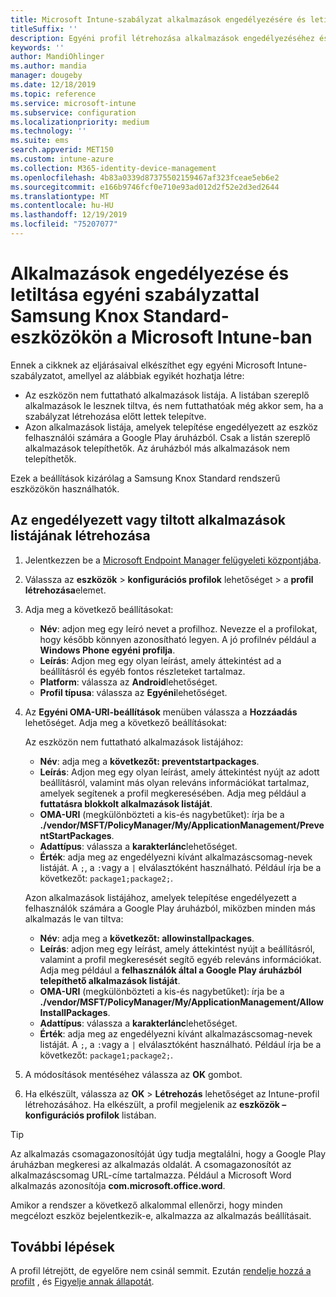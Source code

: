 ```yaml
---
title: Microsoft Intune-szabályzat alkalmazások engedélyezésére és letiltására Samsung Knox-eszközökön
titleSuffix: ''
description: Egyéni profil létrehozása alkalmazások engedélyezéséhez és letiltásához Samsung Knox Standard-eszközökön.
keywords: ''
author: MandiOhlinger
ms.author: mandia
manager: dougeby
ms.date: 12/18/2019
ms.topic: reference
ms.service: microsoft-intune
ms.subservice: configuration
ms.localizationpriority: medium
ms.technology: ''
ms.suite: ems
search.appverid: MET150
ms.custom: intune-azure
ms.collection: M365-identity-device-management
ms.openlocfilehash: 4b83a0339d87375502159467af323fceae5eb6e2
ms.sourcegitcommit: e166b9746fcf0e710e93ad012d2f52e2d3ed2644
ms.translationtype: MT
ms.contentlocale: hu-HU
ms.lasthandoff: 12/19/2019
ms.locfileid: "75207077"
---
```

# <a name="use-custom-policies-in-microsoft-intune-to-allow-and-block-apps-for-samsung-knox-standard-devices"></a>Alkalmazások engedélyezése és letiltása egyéni szabályzattal Samsung Knox Standard-eszközökön a Microsoft Intune-ban 

Ennek a cikknek az eljárásaival elkészíthet egy egyéni Microsoft Intune-szabályzatot, amellyel az alábbiak egyikét hozhatja létre:

- Az eszközön nem futtatható alkalmazások listája. A listában szereplő alkalmazások le lesznek tiltva, és nem futtathatóak még akkor sem, ha a szabályzat létrehozása előtt lettek telepítve.
- Azon alkalmazások listája, amelyek telepítése engedélyezett az eszköz felhasználói számára a Google Play áruházból. Csak a listán szereplő alkalmazások telepíthetők. Az áruházból más alkalmazások nem telepíthetők.

Ezek a beállítások kizárólag a Samsung Knox Standard rendszerű eszközökön használhatók.

## <a name="create-an-allowed-or-blocked-app-list"></a>Az engedélyezett vagy tiltott alkalmazások listájának létrehozása

1. Jelentkezzen be a [Microsoft Endpoint Manager felügyeleti központjába](https://go.microsoft.com/fwlink/?linkid=2109431).
2. Válassza az **eszközök** > **konfigurációs profilok** lehetőséget > a **profil létrehozása**elemet.
3. Adja meg a következő beállításokat:

    - **Név**: adjon meg egy leíró nevet a profilhoz. Nevezze el a profilokat, hogy később könnyen azonosítható legyen. A jó profilnév például a **Windows Phone egyéni profilja**.
    - **Leírás**: Adjon meg egy olyan leírást, amely áttekintést ad a beállításról és egyéb fontos részleteket tartalmaz.
    - **Platform**: válassza az **Android**lehetőséget.
    - **Profil típusa**: válassza az **Egyéni**lehetőséget.

4. Az **Egyéni OMA-URI-beállítások** menüben válassza a **Hozzáadás** lehetőséget. Adja meg a következő beállításokat:

    Az eszközön nem futtatható alkalmazások listájához:

    - **Név**: adja meg a **következőt: preventstartpackages**.
    - **Leírás**: Adjon meg egy olyan leírást, amely áttekintést nyújt az adott beállításról, valamint más olyan releváns információkat tartalmaz, amelyek segítenek a profil megkeresésében. Adja meg például a **futtatásra blokkolt alkalmazások listáját**.
    - **OMA-URI** (megkülönbözteti a kis-és nagybetűket): írja be a **./vendor/MSFT/PolicyManager/My/ApplicationManagement/PreventStartPackages**.
    - **Adattípus**: válassza a **karakterlánc**lehetőséget.
    - **Érték**: adja meg az engedélyezni kívánt alkalmazáscsomag-nevek listáját. A `;`, a `:`vagy a `|` elválasztóként használható. Például írja be a következőt: `package1;package2;`.

   Azon alkalmazások listájához, amelyek telepítése engedélyezett a felhasználók számára a Google Play áruházból, miközben minden más alkalmazás le van tiltva:

    - **Név**: adja meg a **következőt: allowinstallpackages**.
    - **Leírás**: adjon meg egy leírást, amely áttekintést nyújt a beállításról, valamint a profil megkeresését segítő egyéb releváns információkat. Adja meg például a **felhasználók által a Google Play áruházból telepíthető alkalmazások listáját**.
    - **OMA-URI** (megkülönbözteti a kis-és nagybetűket): írja be a **./vendor/MSFT/PolicyManager/My/ApplicationManagement/AllowInstallPackages**.
    - **Adattípus**: válassza a **karakterlánc**lehetőséget.
    - **Érték**: adja meg az engedélyezni kívánt alkalmazáscsomag-nevek listáját. A `;`, a `:`vagy a `|` elválasztóként használható. Például írja be a következőt: `package1;package2;`.

5. A módosítások mentéséhez válassza az **OK** gombot.
6. Ha elkészült, válassza az **OK** > **Létrehozás** lehetőséget az Intune-profil létrehozásához. Ha elkészült, a profil megjelenik az **eszközök – konfigurációs profilok** listában.

>[!TIP]
> Az alkalmazás csomagazonosítóját úgy tudja megtalálni, hogy a Google Play áruházban megkeresi az alkalmazás oldalát. A csomagazonosítót az alkalmazáscsomag URL-címe tartalmazza. Például a Microsoft Word alkalmazás azonosítója **com.microsoft.office.word**.

Amikor a rendszer a következő alkalommal ellenőrzi, hogy minden megcélozt eszköz bejelentkezik-e, alkalmazza az alkalmazás beállításait.

## <a name="next-steps"></a>További lépések

A profil létrejött, de egyelőre nem csinál semmit. Ezután [rendelje hozzá a profilt](../device-profile-assign.md) , és [Figyelje annak állapotát](device-profile-monitor.md).
